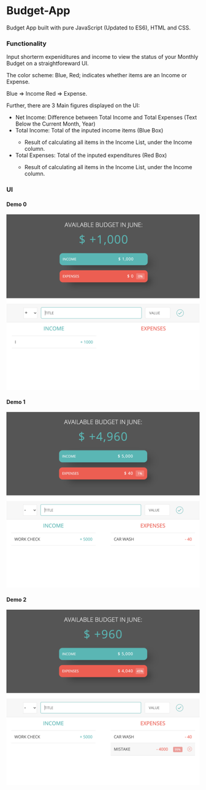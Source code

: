 # Budget-App
Budget App built with pure JavaScript (Updated to ES6), HTML and CSS.

### Functionality
Input shorterm expeniditures and income to view the status of your Monthly Budget on a straightforeward UI.

The color scheme: Blue, Red; indicates whether items are an Income or Expense. 

Blue => Income
Red => Expense. 

Further, there are 3 Main figures displayed on the UI:

<ul>
  
  <li>Net Income: Difference between Total Income and Total Expenses (Text Below the Current Month, Year)</li>
  
  <li>Total Income: Total of the inputed income items (Blue Box) </li>
  <ul>
  <li>Result of calculating all items in the Income List, under the Income column. </li>
  </ul>
  
  <li>Total Expenses: Total of the inputed expenditures (Red Box) </li>
  <ul>
  <li>Result of calculating all items in the Income List, under the Income column. </li>
  </ul>
  
</ul>




### UI 

#### Demo 0
![Demo0](/assets/demo_0.png)

#### Demo 1
![Demo1](/assets/demo_1.png)

#### Demo 2
![Demo2](/assets/demo_2.png)
